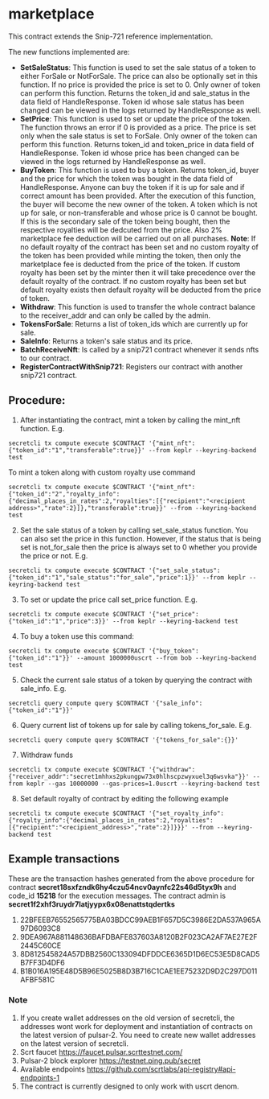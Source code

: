 # marketplace

This contract extends the Snip-721 reference implementation.

The new functions implemented are:
- **SetSaleStatus**: This function is used to set the sale status of a token to either ForSale or NotForSale. The price can also be optionally set in this function. If no price is provided the price is set to 0. Only owner of token can perform this function. Returns the token_id and sale_status in the data field of HandleResponse. Token id whose sale status has been changed can be viewed in the logs returned by HandleResponse as well. 
- **SetPrice**: This function is used to set or update the price of the token. The function throws an error if 0 is provided as a price. The price is set only when the sale status is set to ForSale. Only owner of the token can perform this function. Returns token_id and token_price in data field of HandleResponse. Token id whose price has been changed can be viewed in the logs returned by HandleResponse as well.
- **BuyToken**: This function is used to buy a token. Returns token_id, buyer and the price for which the token was bought in the data field of HandleResponse. Anyone can buy the token if it is up for sale and if correct amount has been provided. After the execution of this function, the buyer will become the new owner of the token. A token which is not up for sale, or non-transferable and whose price is 0 cannot be bought. If this is the secondary sale of the token being bought, then the respective royalties will be dedcuted from the price. Also 2% marketplace fee deduction will be carried out on all purchases. 
**Note**: If no default royalty of the contract has been set and no custom royalty of the token has been provided while minting the token, then only the marketplace fee is deducted from the price of the token. If custom royalty has been set by the minter then it will take precedence over the default royalty of the contract. If no custom royalty has been set but default royalty exists then default royalty will be deducted from the price of token.
- **Withdraw**: This function is used to transfer the whole contract balance to the receiver_addr and can only be called by the admin.
- **TokensForSale**: Returns a list of token_ids which are currently up for sale.
- **SaleInfo**: Returns a token's sale status and its price.
- **BatchReceiveNft**: Is called by a snip721 contract whenever it sends nfts to our contract.
- **RegisterContractWithSnip721**: Registers our contract with another snip721 contract.

## Procedure:

1) After instantiating the contract, mint a token by calling the mint_nft function. E.g.
```
secretcli tx compute execute $CONTRACT '{"mint_nft": {"token_id":"1","transferable":true}}' --from keplr --keyring-backend test
```
To mint a token along with custom royalty use command
```
secretcli tx compute execute $CONTRACT '{"mint_nft": {"token_id":"2","royalty_info":{"decimal_places_in_rates":2,"royalties":[{"recipient":"<recipient address>","rate":2}]},"transferable":true}}' --from --keyring-backend test
```
2) Set the sale status of a token by calling set_sale_status function. You can also set the price in this function. However, if the status that is being set is not_for_sale then the price is always set to 0 whether you provide the price or not. E.g.
```
secretcli tx compute execute $CONTRACT '{"set_sale_status": {"token_id":"1","sale_status":"for_sale","price":1}}' --from keplr --keyring-backend test
```
3) To set or update the price call set_price function. E.g.
```
secretcli tx compute execute $CONTRACT '{"set_price": {"token_id":"1","price":3}}' --from keplr --keyring-backend test
```
4) To buy a token use this command:
```
secretcli tx compute execute $CONTRACT '{"buy_token": {"token_id":"1"}}' --amount 1000000uscrt --from bob --keyring-backend test
```
5) Check the current sale status of a token by querying the contract with sale_info. E.g.
```
secretcli query compute query $CONTRACT '{"sale_info": {"token_id":"1"}}'
```
6) Query current list of tokens up for sale by calling tokens_for_sale. E.g.
```
secretcli query compute query $CONTRACT '{"tokens_for_sale":{}}'
```
7) Withdraw funds
```
secretcli tx compute execute $CONTRACT '{"withdraw": {"receiver_addr":"secret1mhhxs2pkungpw73x0hlhscpzwyxuel3q6wsvka"}}' --from keplr --gas 10000000 --gas-prices=1.0uscrt --keyring-backend test
```
8) Set default royalty of contract by editing the following example
```
secretcli tx compute execute $CONTRACT '{"set_royalty_info": {"royalty_info":{"decimal_places_in_rates":2,"royalties":[{"recipient":"<recipient_address>","rate":2}]}}}' --from --keyring-backend test
```

## Example transactions

These are the transaction hashes generated from the above procedure for contract **secret18sxfzndk6hy4czu54ncv0aynfc22s46d5tyx9h** and code_id **15218** for the execution messages. The contract admin is **secret1f2xhf3ruydr7latjyypx6x08enattstqdertks**

1) 22BFEEB76552565775BA03BDCC99AEB1F657D5C3986E2DA537A965A97D6093C8
2) 9DEA967A881148636BAFDBAFE837603A8120B2F023CA2AF7AE27E2F2445C60CE
3) 8D812545824A57DBB2560C133094DFDDCE6365D1D6EC53E5D8CAD5B7FF3D4DF6
4) B1B016A195E48D5B96E5025B8D3B716C1CAE1EE75232D9D2C297D011AFBF581C


### Note
1. If you create wallet addresses on the old version of secretcli, the addresses wont work for deployment and instantiation of contracts on the latest version of pulsar-2. You need to create new wallet addresses on the latest version of secretcli.
2. Scrt faucet https://faucet.pulsar.scrttestnet.com/
3. Pulsar-2 block explorer https://testnet.ping.pub/secret
4. Available endpoints https://github.com/scrtlabs/api-registry#api-endpoints-1
5. The contract is currently designed to only work with uscrt denom.
